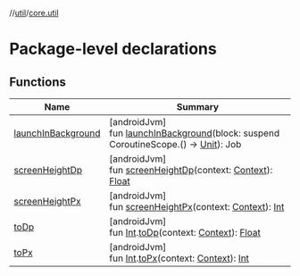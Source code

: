//[util](../../index.md)/[core.util](index.md)

# Package-level declarations

## Functions

| Name | Summary |
|---|---|
| [launchInBackground](launch-in-background.md) | [androidJvm]<br>fun [launchInBackground](launch-in-background.md)(block: suspend CoroutineScope.() -&gt; [Unit](https://kotlinlang.org/api/latest/jvm/stdlib/kotlin/-unit/index.html)): Job |
| [screenHeightDp](screen-height-dp.md) | [androidJvm]<br>fun [screenHeightDp](screen-height-dp.md)(context: [Context](https://developer.android.com/reference/kotlin/android/content/Context.html)): [Float](https://kotlinlang.org/api/latest/jvm/stdlib/kotlin/-float/index.html) |
| [screenHeightPx](screen-height-px.md) | [androidJvm]<br>fun [screenHeightPx](screen-height-px.md)(context: [Context](https://developer.android.com/reference/kotlin/android/content/Context.html)): [Int](https://kotlinlang.org/api/latest/jvm/stdlib/kotlin/-int/index.html) |
| [toDp](to-dp.md) | [androidJvm]<br>fun [Int](https://kotlinlang.org/api/latest/jvm/stdlib/kotlin/-int/index.html).[toDp](to-dp.md)(context: [Context](https://developer.android.com/reference/kotlin/android/content/Context.html)): [Float](https://kotlinlang.org/api/latest/jvm/stdlib/kotlin/-float/index.html) |
| [toPx](to-px.md) | [androidJvm]<br>fun [Int](https://kotlinlang.org/api/latest/jvm/stdlib/kotlin/-int/index.html).[toPx](to-px.md)(context: [Context](https://developer.android.com/reference/kotlin/android/content/Context.html)): [Int](https://kotlinlang.org/api/latest/jvm/stdlib/kotlin/-int/index.html) |
